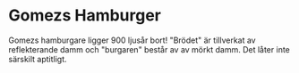 # Gomezs Hamburger

Gomezs hamburgare ligger 900 ljusår bort! "Brödet" är tillverkat av
reflekterande damm och "burgaren" består av av mörkt damm. Det låter inte
särskilt aptitligt.
